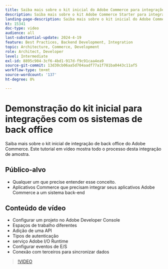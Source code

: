 ```yaml
---
title: Saiba mais sobre o kit inicial do Adobe Commerce para integrações back office
description: Saiba mais sobre o kit Adobe Commerce Starter para integrações back office. Esta demonstração em vídeo mostra a potência e a facilidade de conexão com integrações de back office usando esta abordagem.
landing-page-description: Saiba mais sobre o kit inicial do Adobe Commerce para integrações back office
kt: 15341
doc-type: video
audience: all
last-substantial-update: 2024-4-19
feature: Best Practices, Backend Development, Integration
topic: Architecture, Commerce, Development
role: Architect, Developer
level: Intermediate
exl-id: 8895c904-3cf6-4bd1-917d-f9c91caa4ea9
source-git-commit: 13d30cb06aa5d704aadf77a1f781ba0443c11af5
workflow-type: tm+mt
source-wordcount: '137'
ht-degree: 0%

---
```


# Demonstração do kit inicial para integrações com os sistemas de back office

Saiba mais sobre o kit inicial de integração de back office do Adobe Commerce. Este tutorial em vídeo mostra todo o processo desta integração de amostra.

## Público-alvo

* Qualquer um que precise entender esse conceito.
* Aplicativos Commerce que precisam integrar seus aplicativos Adobe Commerce a um sistema back-end

## Conteúdo de vídeo

* Configurar um projeto no Adobe Developer Console
* Espaços de trabalho diferentes
* Adição de uma API
* Tipos de autenticação
* serviço Adobe I/O Runtime
* Configurar eventos de E/S
* Conexão com terceiros para sincronizar dados

>[!VIDEO](https://video.tv.adobe.com/v/3452019?learn=on&captions=por_br)
